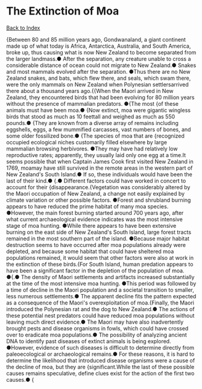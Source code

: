 # The Extinction of Moa
[Back to Index](https://github.com/windows10010/tpoExtractor/blog/master/README.md)

{Between 80 and 85 million years ago, Gondwanaland, a giant continent made up of what today is Africa, Antarctica, Australia, and South America, broke up, thus causing what is now New Zealand to become separated from the larger landmass.● After the separation, any creature unable to cross a considerable distance of ocean could not migrate to New Zealand.● Snakes and most mammals evolved after the separation. ●Thus there are no New Zealand snakes, and bats, which flew there, and seals, which swam there, were the only mammals on New Zealand when Polynesian settlersarrived there about a thousand years ago.{{When the Maori arrived in New Zealand, they encountered birds that had been evolving for 80 million years without the presence of mammalian predators. ●{The most {of these animals must have been moa.● {Now extinct, moa were gigantic wingless birds that stood as much as 10 feettall and weighed as much as 550 pounds.● {They are known from a diverse array of remains including eggshells, eggs, a few mummified carcasses, vast numbers of bones, and some older fossilized bone.● {The species of moa that are {recognized occupied ecological niches customarily filled elsewhere by large mammalian browsing herbivores. ●They may have had relatively low reproductive rates; apparently, they usually laid only one egg at a time.It seems possible that when Captain James Cook first visited New Zealand in 1769, moamay have still survived in the remote areas in the western part of New Zealand's South Island.● If so, these individuals would have been the last of their kind.● {.● Different factors could have worked in concert to account for their {disappearance.{Vegetation was considerably altered by the Maori occupation of New Zealand, a change not easily explained by climate variation or other possible factors. ●Forest and shrubland burning appears to have reduced the prime habitat of many moa species. ●However, the main forest burning started around 700 years ago, after what current archaeological evidence indicates was the most intensive stage of moa hunting. ●While there appears to have been extensive burning on the east side of New Zealand's South Island, large forest tracts remained in the most southern part of the island. ●Because major habitat destruction seems to have occurred after moa populations already were depleted, and because some habitat that could have sheltered moa populations remained, it would seem that other factors were also at work in the extinction of these birds.{For South Island, human predation appears to have been a significant factor in the depletion of the population of moa. ●{.● The density of Maori settlements and artifacts increased substantially at the time of the most intensive moa hunting. ●This period was followed by a time of decline in the Maori population and a societal transition to smaller, less numerous settlements.● The apparent decline fits the pattern expected as a consequence of the Maori's overexploitation of moa.{Finally, the Maori introduced the Polynesian rat and the dog to New Zealand.● The actions of these potential nest predators could have reduced moa populations without leaving much direct evidence.● The Maori may have also inadvertently brought pests and disease organisms in fowls, which could have crossed over to eradicate moa populations.● The possibility of analyzing ancient DNA to identify past diseases of extinct animals is being explored. ●However, evidence of such diseases is difficult to determine directly from paleoecological or archaeological remains.● For these reasons, it is hard to determine the likelihood that introduced disease organisms were a cause of the decline of moa, but they are {significant.While the last of these possible causes remains speculative, define clues exist for the action of the first two causes.● {